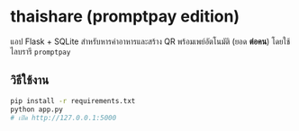 # thaishare (promptpay edition)

แอป Flask + SQLite สำหรับหารค่าอาหารและสร้าง QR พร้อมเพย์อัตโนมัติ (ยอด **ต่อคน**) โดยใช้ไลบรารี `promptpay`

## วิธีใช้งาน
```bash
pip install -r requirements.txt
python app.py
# เปิด http://127.0.0.1:5000
```
